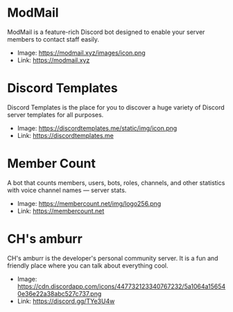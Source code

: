 # ModMail

ModMail is a feature-rich Discord bot designed to enable your server members to contact staff
easily.

-   Image: https://modmail.xyz/images/icon.png
-   Link: https://modmail.xyz

# Discord Templates

Discord Templates is the place for you to discover a huge variety of Discord server templates for
all purposes.

-   Image: https://discordtemplates.me/static/img/icon.png
-   Link: https://discordtemplates.me

# Member Count

A bot that counts members, users, bots, roles, channels, and other statistics with voice channel
names ― server stats.

-   Image: https://membercount.net/img/logo256.png
-   Link: https://membercount.net

# CH's amburr

CH's amburr is the developer's personal community server. It is a fun and friendly place where you
can talk about everything cool.

-   Image: https://cdn.discordapp.com/icons/447732123340767232/5a1064a156540e36e22a38abc527c737.png
-   Link: https://discord.gg/TYe3U4w
